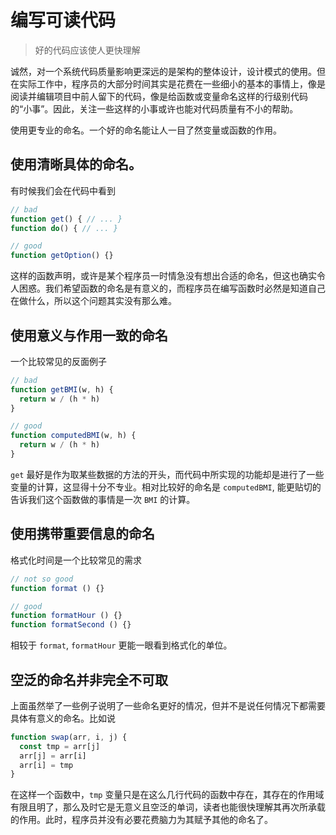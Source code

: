 # 编写可读代码

> 好的代码应该使人更快理解

诚然，对一个系统代码质量影响更深远的是架构的整体设计，设计模式的使用。但在实际工作中，程序员的大部分时间其实是花费在一些细小的基本的事情上，像是阅读并编辑项目中前人留下的代码，像是给函数或变量命名这样的行级别代码的“小事”。因此，关注一些这样的小事或许也能对代码质量有不小的帮助。


使用更专业的命名。一个好的命名能让人一目了然变量或函数的作用。

## 使用清晰具体的命名。
有时候我们会在代码中看到 
```javascript
// bad
function get() { // ... }
function do() { // ... }

// good
function getOption() {}
```
这样的函数声明，或许是某个程序员一时情急没有想出合适的命名，但这也确实令人困惑。我们希望函数的命名是有意义的，而程序员在编写函数时必然是知道自己在做什么，所以这个问题其实没有那么难。


## 使用意义与作用一致的命名
一个比较常见的反面例子
```javascript
// bad
function getBMI(w, h) {
  return w / (h * h)
}

// good
function computedBMI(w, h) {
  return w / (h * h)
}
```
`get` 最好是作为取某些数据的方法的开头，而代码中所实现的功能却是进行了一些变量的计算，这显得十分不专业。相对比较好的命名是 `computedBMI`, 能更贴切的告诉我们这个函数做的事情是一次 `BMI` 的计算。

## 使用携带重要信息的命名
格式化时间是一个比较常见的需求

```javascript
// not so good
function format () {}

// good
function formatHour () {}
function formatSecond () {}
```
相较于 `format`, `formatHour` 更能一眼看到格式化的单位。

## 空泛的命名并非完全不可取
上面虽然举了一些例子说明了一些命名更好的情况，但并不是说任何情况下都需要具体有意义的命名。比如说
```javascript
function swap(arr, i, j) {
  const tmp = arr[j]
  arr[j] = arr[i]
  arr[i] = tmp
}
```
在这样一个函数中，`tmp` 变量只是在这么几行代码的函数中存在，其存在的作用域有限且明了，那么及时它是无意义且空泛的单词，读者也能很快理解其再次所承载的作用。此时，程序员并没有必要花费脑力为其赋予其他的命名了。


  
